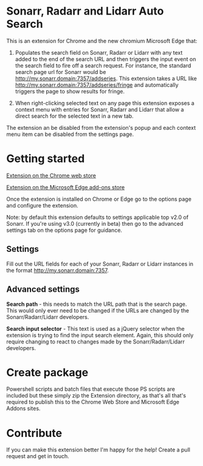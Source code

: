 # Sonarr, Radarr and Lidarr Auto Search

This is an extension for Chrome and the new chromium Microsoft Edge that:

1. Populates the search field on Sonarr, Radarr or Lidarr with any text added to the end of the search URL and then triggers the input event on the search field to fire off a search request. For instance, the standard search page url for Sonarr would be http://my.sonarr.domain:7357/addseries. This extension takes a URL like http://my.sonarr.domain:7357/addseries/fringe and automatically triggers the page to show results for fringe.

2. When right-clicking selected text on any page this extension exposes a context menu with entries for Sonarr, Radarr and Lidarr that allow a direct search for the selected text in a new tab.

The extension an be disabled from the extension's popup and each context menu item can be disabled from the settings page.

# Getting started

[Extension on the Chrome web store](https://chrome.google.com/webstore/detail/sonarrradarrlidarr-autose/jmmjjcddjldjdjgckdiokhfokccdnekc)

[Extension on the Microsoft Edge add-ons store](https://microsoftedge.microsoft.com/addons/detail/aclgfcjonnhgdkinhmmafdbkpegfcnal)

Once the extension is installed on Chrome or Edge go to the options page and configure the extension.

Note: by default this extension defaults to settings applicable top v2.0 of Sonarr. If you're using v3.0 (currently in beta) then go to the advanced settings tab on the options page for guidance.

## Settings

Fill out the URL fields for each of your Sonarr, Radarr or Lidarr instances in the format http://my.sonarr.domain:7357. 

## Advanced settings

**Search path** - this needs to match the URL path that is the search page. This would only ever need to be changed if the URLs are changed by the Sonarr/Radarr/Lidarr developers.

**Search input selector** - This text is used as a jQuery selector when the extension is trying to find the input search element. Again, this should only require changing to react to changes made by the Sonarr/Radarr/Lidarr developers.

# Create package
Powershell scripts and batch files that execute those PS scripts are included but these simply zip the Extension directory, as that's all that's required to publish this to the Chrome Web Store and Microsoft Edge Addons sites.

# Contribute
If you can make this extension better I'm happy for the help! Create a pull request and get in touch.
